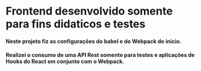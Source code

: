 # Frontend desenvolvido somente para fins didaticos e testes


#### Neste projeto fiz as configurações do babel e do Webpack do inicio.
#### Realizei o consumo de uma API Rest somente para testes e aplicações de Hooks do React em conjunto com o Webpack.

